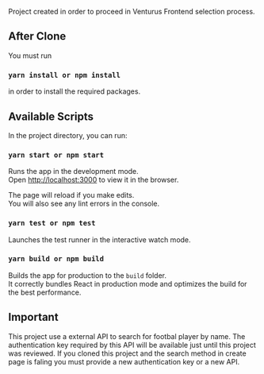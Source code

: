 Project created in order to proceed in Venturus Frontend selection process.

## After Clone

You must run

### `yarn install or npm install`

in order to install the required packages.

## Available Scripts

In the project directory, you can run:

### `yarn start or npm start`

Runs the app in the development mode.<br />
Open [http://localhost:3000](http://localhost:3000) to view it in the browser.

The page will reload if you make edits.<br />
You will also see any lint errors in the console.

### `yarn test or npm test`

Launches the test runner in the interactive watch mode.<br />

### `yarn build or npm build`

Builds the app for production to the `build` folder.<br />
It correctly bundles React in production mode and optimizes the build for the best performance.

## Important

This project use a external API to search for footbal player by name. The authentication key required by
this API will be available just until this project was reviewed. If you cloned this project and the search
method in create page is faling you must provide a new authentication key or a new API.
